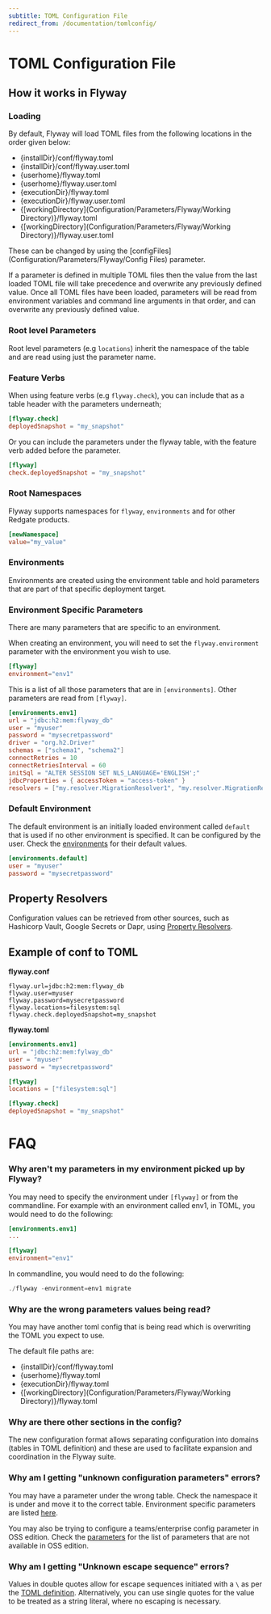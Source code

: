 ```yaml
---
subtitle: TOML Configuration File
redirect_from: /documentation/tomlconfig/
---
```


# TOML Configuration File

## How it works in Flyway

### Loading
By default, Flyway will load TOML files from the following locations in the order given below:
- {installDir}/conf/flyway.toml
- {installDir}/conf/flyway.user.toml
- {userhome}/flyway.toml
- {userhome}/flyway.user.toml
- {executionDir}/flyway.toml
- {executionDir}/flyway.user.toml
- {[workingDirectory](Configuration/Parameters/Flyway/Working Directory)}/flyway.toml
- {[workingDirectory](Configuration/Parameters/Flyway/Working Directory)}/flyway.user.toml

These can be changed by using the [configFiles](Configuration/Parameters/Flyway/Config Files) parameter.

If a parameter is defined in multiple TOML files then the value from the last loaded TOML file will take precedence and
overwrite any previously defined value.
Once all TOML files have been loaded, parameters will be read from environment variables and command line arguments in
that order, and can overwrite any previously defined value.

### Root level Parameters
Root level parameters (e.g `locations`) inherit the namespace of the table and are read using just the parameter name.

### Feature Verbs
When using feature verbs (e.g `flyway.check`), you can include that as a table header with the parameters underneath;
```toml
[flyway.check]
deployedSnapshot = "my_snapshot"
```

Or you can include the parameters under the flyway table, with the feature verb added before the parameter.
```toml
[flyway]
check.deployedSnapshot = "my_snapshot"
```

### Root Namespaces
Flyway supports namespaces for `flyway`, `environments` and for other Redgate products.
```toml
[newNamespace]
value="my_value"
```

### Environments
Environments are created using the environment table and hold parameters that are part of that specific deployment target.

### Environment Specific Parameters
There are many parameters that are specific to an environment.

When creating an environment, you will need to set the `flyway.environment` parameter with the environment you wish to use.
```toml
[flyway]
environment="env1"
```

This is a list of all those parameters that are in `[environments]`. Other parameters are read from `[flyway]`.

```toml
[environments.env1]
url = "jdbc:h2:mem:flyway_db"
user = "myuser"
password = "mysecretpassword"
driver = "org.h2.Driver"
schemas = ["schema1", "schema2"]
connectRetries = 10
connectRetriesInterval = 60
initSql = "ALTER SESSION SET NLS_LANGUAGE='ENGLISH';"
jdbcProperties = { accessToken = "access-token" }
resolvers = ["my.resolver.MigrationResolver1", "my.resolver.MigrationResolver2"]
```

### Default Environment
The default environment is an initially loaded environment called `default` that is used if no other environment is specified. It can be configured by the user. Check the [environments](configuration/parameters/Environments) for their default values.

```toml
[environments.default]
user = "myuser"
password = "mysecretpassword"
```

## Property Resolvers

Configuration values can be retrieved from other sources, such as Hashicorp Vault, Google Secrets or Dapr, using [Property Resolvers](configuration/property-resolvers). 

## Example of conf to TOML
**flyway.conf**
```properties
flyway.url=jdbc:h2:mem:flyway_db
flyway.user=myuser
flyway.password=mysecretpassword
flyway.locations=filesystem:sql
flyway.check.deployedSnapshot=my_snapshot
```


**flyway.toml**
```toml
[environments.env1]
url = "jdbc:h2:mem:fylway_db"
user = "myuser"
password = "mysecretpassword"

[flyway]
locations = ["filesystem:sql"]

[flyway.check]
deployedSnapshot = "my_snapshot"
```


# FAQ

### Why aren't my parameters in my environment picked up by Flyway? 

You may need to specify the environment under `[flyway]` or from the commandline. For example with an environment called env1, in TOML, you would need to do the following:

```toml
[environments.env1]
...

[flyway]
environment="env1" 
```

In commandline, you would need to do the following:
```powershell
./flyway -environment=env1 migrate
```

### Why are the wrong parameters values being read?

You may have another toml config that is being read which is overwriting the TOML you expect to use.

The default file paths are:
- {installDir}/conf/flyway.toml 
- {userhome}/flyway.toml 
- {executionDir}/flyway.toml
- {[workingDirectory](Configuration/Parameters/Flyway/Working Directory)}/flyway.toml

### Why are there other sections in the config?

The new configuration format allows separating configuration into domains (tables in TOML definition) and these are used to facilitate expansion and coordination in the Flyway suite.


### Why am I getting "unknown configuration parameters" errors?

You may have a parameter under the wrong table. Check the namespace it is under and move it to the correct table. Environment specific parameters are listed [here](configuration/parameters/environments).

You may also be trying to configure a teams/enterprise config parameter in OSS edition. Check the [parameters](configuration/parameters) for the list of parameters that are not available in OSS edition.


### Why am I getting "Unknown escape sequence" errors?

Values in double quotes allow for escape sequences initiated with a `\` as per the [TOML definition](https://toml.io/en/v0.3.0#string).
Alternatively, you can use single quotes for the value to be treated as a string literal, where no escaping is necessary.